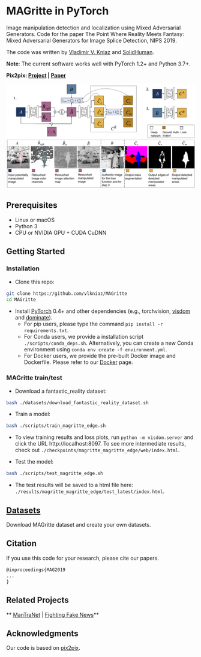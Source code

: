 # MAGritte in PyTorch

Image manipulation detection and localization using Mixed Adversarial Generators. Code for the paper The Point Where Reality Meets Fantasy: Mixed Adversarial Generators for Image Splice Detection, NIPS 2019.

The code was written by [Vladimir V. Kniaz](https://github.com/vlkniaz) and [SolidHuman](https://github.com/SolidHuman).

**Note**: The current software works well with PyTorch 1.2+ and Python 3.7+.

**Pix2pix:  [Project](http://zefirus.org/en/MAG) |  [Paper](https://nips.cc/Conferences/2019/Schedule)**

<img src='imgs/teaser.png'/>

## Prerequisites
- Linux or macOS
- Python 3
- CPU or NVIDIA GPU + CUDA CuDNN

## Getting Started
### Installation

- Clone this repo:
```bash
git clone https://github.com/vlkniaz/MAGritte
cd MAGritte
```

- Install [PyTorch](http://pytorch.org) 0.4+ and other dependencies (e.g., torchvision, [visdom](https://github.com/facebookresearch/visdom) and [dominate](https://github.com/Knio/dominate)).
  - For pip users, please type the command `pip install -r requirements.txt`.
  - For Conda users, we provide a installation script `./scripts/conda_deps.sh`. Alternatively, you can create a new Conda environment using `conda env create -f environment.yml`.
  - For Docker users, we provide the pre-built Docker image and Dockerfile. Please refer to our [Docker](docs/docker.md) page.

### MAGritte train/test
- Download a fantastic_reality dataset:
```bash
bash ./datasets/download_fantastic_reality_dataset.sh
```
- Train a model:
```bash
bash ./scripts/train_magritte_edge.sh
```
- To view training results and loss plots, run `python -m visdom.server` and click the URL http://localhost:8097. To see more intermediate results, check out  `./checkpoints/magritte_magritte_edge/web/index.html`.

- Test the model:
```bash
bash ./scripts/test_magritte_edge.sh
```
- The test results will be saved to a html file here: `./results/magritte_magritte_edge/test_latest/index.html`.

## [Datasets](docs/datasets.md)
Download MAGritte dataset and create your own datasets.

## Citation
If you use this code for your research, please cite our papers.
```
@inproceedings{MAG2019
...
}
```



## Related Projects
**
[ManTraNet](https://github.com/ISICV/ManTraNet) | [Fighting Fake News](https://github.com/minyoungg/selfconsistency)**

## Acknowledgments
Our code is based on [pix2pix](https://github.com/phillipi/pix2pix).
